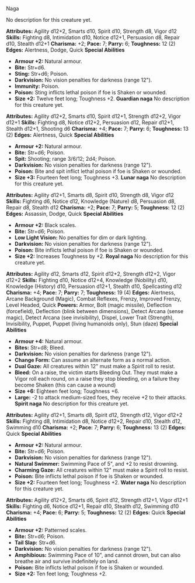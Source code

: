 Naga

No description for this creature yet.

**Attributes:** Agility d12+2, Smarts d10, Spirit d10, Strength d8,
Vigor d12
**Skills:** Fighting d8, Intimidation d10, Notice d12+1, Persuasion d8,
Repair d10, Stealth d12+1
**Charisma:** +2; **Pace:** 7; **Parry:** 6; **Toughness:** 12 (2)
**Edges:** Alertness, Dodge, Quick
**Special Abilities**
- **Armour +2:** Natural armour.
- **Bite:** Str+d6.
- **Sting:** Str+d6; Poison.
- **Darkvision:** No vision penalties for darkness (range 12").
- **Immunity:** Poison.
- **Poison:** Sting inflicts lethal poison if foe is Shaken or wounded.
- **Size +2:** Twelve feet long; Toughness +2.
**Guardian naga**
No description for this creature yet.

**Attributes:** Agility d12+2, Smarts d10, Spirit d12+1, Strength d12+2,
Vigor d12+1
**Skills:** Fighting d8, Notice d12+2, Persuasion d12, Repair d12+1,
Stealth d12+1, Shooting d6
**Charisma:** +4; **Pace:** 7; **Parry:** 6; **Toughness:** 13 (2)
**Edges:** Alertness, Quick
**Special Abilities**
- **Armour +2:** Natural armour.
- **Bite:** Str+d6; Poison.
- **Spit:** Shooting; range 3/6/12; 2d4; Poison.
- **Darkvision:** No vision penalties for darkness (range 12").
- **Poison:** Bite and spit inflict lethal poison if foe is Shaken or
wounded.
- **Size +3:** Fourteen feet long; Toughness +3.
**Lunar naga**
No description for this creature yet.

**Attributes:** Agility d12+1, Smarts d8, Spirit d10, Strength d8, Vigor
d12
**Skills:** Fighting d6, Notice d12, Knowledge (Nature) d8, Persuasion
d8, Repair d8, Stealth d12
**Charisma:** +2; **Pace:** 7; **Parry:** 5; **Toughness:** 12 (2)
**Edges:** Assassin, Dodge, Quick
**Special Abilities**
- **Armour +2:** Black scales.
- **Bite:** Str+d6; Poison.
- **Low Light Vision:** No penalties for dim or dark lighting.
- **Darkvision:** No vision penalties for darkness (range 12").
- **Poison:** Bite inflicts lethal poison if foe is Shaken or wounded.
- **Size +2:** Increases Toughness by +2.
**Royal naga**
No description for this creature yet.

**Attributes:** Agility d12, Smarts d12, Spirit d12+2, Strength d12+2,
Vigor d12+2
**Skills:** Fighting d10, Notice d12+4, Knowledge (Nobility) d10,
Knowledge (History) d10, Persuasion d12+1, Stealth d10, Spellcasting
d12
**Charisma:** +4; **Pace:** 7; **Parry:** 7; **Toughness:** 19 (4)
**Edges:** Alertness, Arcane Background (Magic), Combat Reflexes,
Frenzy, Improved Frenzy, Level Headed, Quick
**Powers:** Armor, Bolt (magic missile), Deflection (forcefield),
Deflection (blink between dimensions), Detect Arcana (sense magic),
Detect Arcana (see invisibility), Dispel, Lower Trait (Strength),
Invisibility, Puppet, Puppet (living humanoids only), Stun (daze)
**Special Abilities**
- **Armour +4:** Natural armour.
- **Bites:** Str+d8; Bleed.
- **Darkvision:** No vision penalties for darkness (range 12").
- **Change Form:** Can assume an alternate form as a normal action.
- **Dual Gaze:** All creatures within 12" must make a Spirit roll to
resist.
- **Bleed:** On a raise, the victim starts Bleeding Out. They must make
a Vigor roll each round, on a raise they stop bleeding, on a failure
they become Shaken (this can cause a wound)
- **Size +6:** Eighteen feet long; Toughness +6.
- **Large:** -2 to attack medium-sized foes, they receive +2 to their
attacks.
**Spirit naga**
No description for this creature yet.

**Attributes:** Agility d12+1, Smarts d8, Spirit d12, Strength d12,
Vigor d12+2
**Skills:** Fighting d8, Intimidation d8, Notice d12+2, Repair d10,
Stealth d12, Swimming d10
**Charisma:** +2; **Pace:** 7; **Parry:** 6; **Toughness:** 13 (2)
**Edges:** Quick
**Special Abilities**
- **Armour +2:** Natural armour.
- **Bite:** Str+d6; Poison.
- **Darkvision:** No vision penalties for darkness (range 12").
- **Natural Swimmer:** Swimming Pace of 5", and +2 to resist drowning.
- **Charming Gaze:** All creatures within 12" must make a Spirit roll
to resist.
- **Poison:** Bite inflicts lethal poison if foe is Shaken or wounded.
- **Size +2:** Fourteen feet long; Toughness +2.
**Water naga**
No description for this creature yet.

**Attributes:** Agility d12+2, Smarts d6, Spirit d12, Strength d12+1,
Vigor d12+1
**Skills:** Fighting d6, Notice d12+1, Repair d10, Stealth d12, Swimming
d10
**Charisma:** +4; **Pace:** 6; **Parry:** 5; **Toughness:** 12 (2)
**Edges:** Quick
**Special Abilities**
- **Armour +2:** Patterned scales.
- **Bite:** Str+d6; Poison.
- **Tail Slap:** Str+d6.
- **Darkvision:** No vision penalties for darkness (range 12").
- **Amphibious:** Swimming Pace of 10", and cannot drown, but can also
breathe air and survive indefinitely on land.
- **Poison:** Bite inflicts lethal poison if foe is Shaken or wounded.
- **Size +2:** Ten feet long; Toughness +2.

